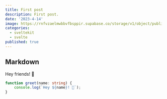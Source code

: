```yaml
---
title: First post
description: First post.
date: '2023-4-14'
image: https://rnfvzaelmwbbvfbsppir.supabase.co/storage/v1/object/public/gallery/01postarchive/03may24/voidseraph.webp
categories:
  - sveltekit
  - svelte
published: true
---
```


## Markdown

Hey friends! 👋

```ts
function greet(name: string) {
	console.log(`Hey ${name}! 👋`);
}
```
